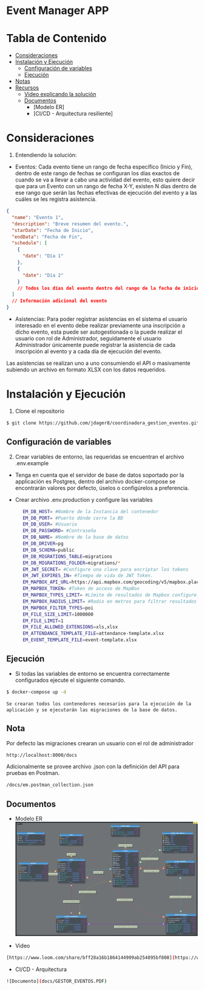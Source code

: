 # **Event Manager APP**

# **Tabla de Contenido**
- [Consideraciones](#consideraciones)
- [Instalación y Ejecución](#instalación-y-ejecución)
  + [Configuración de variables](#configuración-de-variables)
  + [Ejecución](#ejecución)
- [Notas](#nota)
- [Recursos](#recursos)
  + [Video explicando la solución](#video-explicando-la-solución)
  + [Documentos](#documentos)
    - [Modelo ER]
    - [CI/CD - Arquitectura resiliente]


# **Consideraciones**
1. Entendiendo la solución:
  - Eventos: Cada evento tiene un rango de fecha específico (Inicio y Fin), dentro de este rango de fechas se configuran los días exactos de cuando se va a llevar a cabo una actividad del evento, esto quiere decir que para un Evento con un rango de fecha X-Y, existen N días dentro de ese rango que serán las fechas efectivas de ejecución del evento y a las cuáles se les registra asistencia.

  ```json
  {
    "name": "Evento 1",
    "description": "Breve resumen del evento.",
    "starDate": "Fecha de Inicio",
    "endData": "Fecha de Fin",
    "schedule": [
      {
        "date": "Día 1"
      },
      {
        "date": "Día 2"
      }
      // Todos los días del evento dentro del rango de la fecha de inicio.
    ]
    // Información adicional del evento
  }
  ```
  - Asistencias: Para poder registrar asistencias en el sistema el usuario interesado en el evento debe realizar previamente una inscripción a dicho evento, esta puede ser autogestionada o la puede realizar el usuario con rol de Administrador, seguidamente el usuario Administrador únicamente puede registrar la asistencia de cada inscripción al evento y a cada día de ejecución del evento.

  Las asistencias se realizan uno a uno consumiendo el API o masivamente subiendo un archivo en formato XLSX con los datos requeridos.



# **Instalación y Ejecución**

1.  Clone el repositorio

```bash
$ git clone https://github.com/jdager8/coordinadora_gestion_eventos.git
```

## **Configuración de variables**
2. Crear variables de entorno, las requeridas se encuentran el archivo .env.example

  - Tenga en cuenta que el servidor de base de datos soportado por la applicación es Postgres, dentro del archivo docker-compose se encontrarán valores por defecto, úselos o configúrelos a preferencia.

  - Crear archivo .env.production y configure las variables
  ```bash
        EM_DB_HOST= #Nombre de la Instancia del contenedor
        EM_DB_PORT= #Puerto dónde corre la BD
        EM_DB_USER= #Usuario
        EM_DB_PASSWORD= #Contraseña
        EM_DB_NAME= #Nombre de la base de datos
        EM_DB_DRIVER=pg
        EM_DB_SCHEMA=public
        EM_DB_MIGRATIONS_TABLE=migrations
        EM_DB_MIGRATIONS_FOLDER=migrations/*
        EM_JWT_SECRET= #Configure una clave para encriptar los tokens
        EM_JWT_EXPIRES_IN= #Tiempo de vida de JWT Token.
        EM_MAPBOX_API_URL=https://api.mapbox.com/geocoding/v5/mapbox.places/$1.json
        EM_MAPBOX_TOKEN= #Token de acceso de MapBox
        EM_MAPBOX_TYPES_LIMIT= #Límite de resultados de Mapbox configure máximo 10 (Valor permitido por Mapbox)
        EM_MAPBOX_RADIUS_LIMIT= #Radio en metros para filtrar resultados
        EM_MAPBOX_FILTER_TYPES=poi
        EM_FILE_SIZE_LIMIT=1000000
        EM_FILE_LIMIT=1
        EM_FILE_ALLOWED_EXTENSIONS=xls,xlsx
        EM_ATTENDANCE_TEMPLATE_FILE=attendance-template.xlsx
        EM_EVENT_TEMPLATE_FILE=event-template.xlsx
```

## **Ejecución**
  - Si todas las variables de entorno se encuentra correctamente configurados ejecute el siguiente comando.
```bash
$ docker-compose up -d
```
    Se crearan todos los contenedores necesarios para la ejecución de la aplicación y se ejecutarán las migraciones de la base de datos.

## **Nota**
Por defecto las migraciones crearan un usuario con el rol de administrador
```bash
http://localhost:8000/docs
```
Adicionalmente se provee archivo .json con la definición del API para pruebas en Postman.

```bash
/docs/em.postman_collection.json
```

## **Documentos**
- Modelo ER
![Modelo ER](docs/EMMODEL.png)

- Video
```bash
[https://www.loom.com/share/bff28a16b1864144909ab254895bf800](https://www.loom.com/share/03f6454a1b224445894bc3c7fdaea6cc?sid=4a0e98bd-7c90-441b-9f9d-cf71d0c38ccf)
```

- CI/CD - Arquitectura
```bash
![Documento](docs/GESTOR_EVENTOS.PDF)
```
